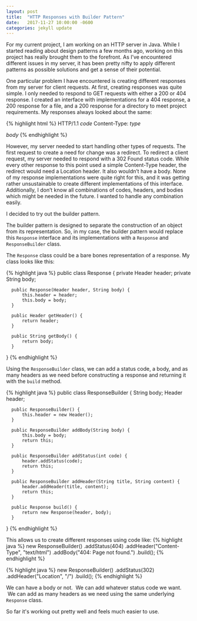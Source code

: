 ```yaml
---
layout: post
title:  "HTTP Responses with Builder Pattern"
date:   2017-11-27 10:00:00 -0600
categories: jekyll update
---
```


For my current project, I am working on an HTTP server in Java.  While I started reading about design patterns a few months ago, working on this project has really brought them to the forefront. As I’ve encountered different issues in my server, it has been pretty nifty to apply different patterns as possible solutions and get a sense of their potential.

One particular problem I have encountered is creating different responses from my server for client requests. At first, creating responses was quite simple. I only needed to respond to GET requests with either a 200 or 404 response. I created an interface with implementations for a 404 response, a 200 response for a file, and a 200 response for a directory to meet project requirements. My responses always looked about the same:

{% highlight html %}
  HTTP/1.1 *code*
  Content-Type: *type*

  *body*
{% endhighlight %}

However, my server needed to start handling other types of requests. The first request to create a need for change was a redirect. To redirect a client request, my server needed to respond with a 302 Found status code. While every other response to this point used a simple Content-Type header, the redirect would need a Location header. It also wouldn’t have a body. None of my response implementations were quite right for this, and it was getting rather unsustainable to create different implementations of this interface. Additionally, I don’t know all combinations of codes, headers, and bodies which might be needed in the future. I wanted to handle any combination easily.

I decided to try out the builder pattern.

The builder pattern is designed to separate the construction of an object from its representation. So, in my case, the builder pattern would replace this `Response` interface and its implementations with a `Response` and `ResponseBuilder` class.

The `Response` class could be a bare bones representation of a response. My class looks like this:

{% highlight java %}
  public class Response {
      private Header header;
      private String body;

      public Response(Header header, String body) {
          this.header = header;
          this.body = body;
      }

      public Header getHeader() {
          return header;
      }

      public String getBody() {
          return body;
      }
  }
{% endhighlight %}

Using the `ResponseBuilder` class, we can add a status code, a body, and as many headers as we need before constructing a response and returning it with the `build` method.

{% highlight java %}
  public class ResponseBuilder {
      String body;
      Header header;

      public ResponseBuilder() {
          this.header = new Header();
      }

      public ResponseBuilder addBody(String body) {
          this.body = body;
          return this;
      }

      public ResponseBuilder addStatus(int code) {
          header.addStatus(code);
          return this;
      }

      public ResponseBuilder addHeader(String title, String content) {
          header.addHeader(title, content);
          return this;
      }

      public Response build() {
          return new Response(header, body);
      }
  }
{% endhighlight %}

This allows us to create different responses using code like:
{% highlight java %}
  new ResponseBuilder()
      .addStatus(404)
      .addHeader("Content-Type", "text/html")
      .addBody("404: Page not found.")
      .build();
{% endhighlight %}

{% highlight java %}
  new ResponseBuilder()
      .addStatus(302)
      .addHeader("Location", "/")
      .build();
{% endhighlight %}

We can have a body or not.  We can add whatever status code we want.  We can add as many headers as we need using the same underlying `Response` class.

So far it's working out pretty well and feels much easier to use.
